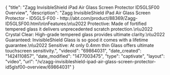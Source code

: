 {
    "title": "Zagg InvisibleShield iPad Air Glass Screen Protector ID5GLSF00 Overview",
    "description": "Zagg InvisibleShield iPad Air Glass Screen Protector - ID5GLS-F00 - http:\/\/abt.com\/product\/88369\/Zagg-ID5GLSF00.html\n\nFeatures:\n\u2022 Protective: Made of fortified tempered glass it delivers unprecedented scratch protection.\n\u2022 Crystal Clear: High-grade tempered glass provides ultimate clarity.\n\u2022 Guaranteed: InvisibleShield Glass is so good it comes with a lifetime guarantee.\n\u2022 Sensitive: At only 0.4mm thin Glass offers ultimate touchscreen sensitivity.",
    "videoid": "69864031",
    "date_created": "1424110857",
    "date_modified": "1477003475",
    "type": "captivate",
    "layout": "video",
    "url": "\/v\/zagg-invisibleshield-ipad-air-glass-screen-protector-id5glsf00-overview\/69864031"
}